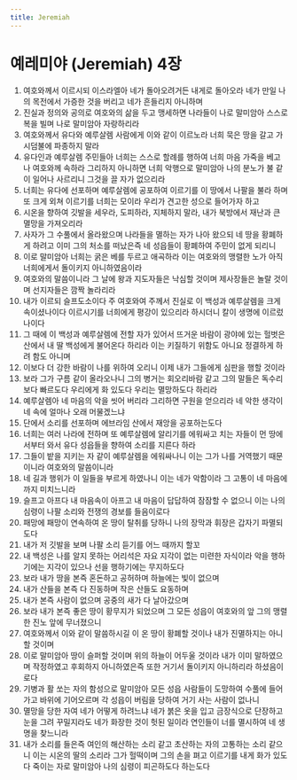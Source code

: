 ```yaml
---
title: Jeremiah
---
```


# 예레미야 (Jeremiah) 4장
1. 여호와께서 이르시되 이스라엘아 네가 돌아오려거든 내게로 돌아오라 네가 만일 나의 목전에서 가증한 것을 버리고 네가 흔들리지 아니하며
1. 진실과 정의와 공의로 여호와의 삶을 두고 맹세하면 나라들이 나로 말미암아 스스로 복을 빌며 나로 말미암아 자랑하리라
1. 여호와께서 유다와 예루살렘 사람에게 이와 같이 이르노라 너희 묵은 땅을 갈고 가시덤불에 파종하지 말라
1. 유다인과 예루살렘 주민들아 너희는 스스로 할례를 행하여 너희 마음 가죽을 베고 나 여호와께 속하라 그리하지 아니하면 너희 악행으로 말미암아 나의 분노가 불 같이 일어나 사르리니 그것을 끌 자가 없으리라
1. 너희는 유다에 선포하며 예루살렘에 공포하여 이르기를 이 땅에서 나팔을 불라 하며 또 크게 외쳐 이르기를 너희는 모이라 우리가 견고한 성으로 들어가자 하고
1. 시온을 향하여 깃발을 세우라, 도피하라, 지체하지 말라, 내가 북방에서 재난과 큰 멸망을 가져오리라
1. 사자가 그 수풀에서 올라왔으며 나라들을 멸하는 자가 나아 왔으되 네 땅을 황폐하게 하려고 이미 그의 처소를 떠났은즉 네 성읍들이 황폐하여 주민이 없게 되리니
1. 이로 말미암아 너희는 굵은 베를 두르고 애곡하라 이는 여호와의 맹렬한 노가 아직 너희에게서 돌이키지 아니하였음이라
1. 여호와의 말씀이니라 그 날에 왕과 지도자들은 낙심할 것이며 제사장들은 놀랄 것이며 선지자들은 깜짝 놀라리라
1. 내가 이르되 슬프도소이다 주 여호와여 주께서 진실로 이 백성과 예루살렘을 크게 속이셨나이다 이르시기를 너희에게 평강이 있으리라 하시더니 칼이 생명에 이르렀나이다
1. 그 때에 이 백성과 예루살렘에 전할 자가 있어서 뜨거운 바람이 광야에 있는 헐벗은 산에서 내 딸 백성에게 불어온다 하리라 이는 키질하기 위함도 아니요 정결하게 하려 함도 아니며
1. 이보다 더 강한 바람이 나를 위하여 오리니 이제 내가 그들에게 심판을 행할 것이라
1. 보라 그가 구름 같이 올라오나니 그의 병거는 회오리바람 같고 그의 말들은 독수리보다 빠르도다 우리에게 화 있도다 우리는 멸망하도다 하리라
1. 예루살렘아 네 마음의 악을 씻어 버리라 그리하면 구원을 얻으리라 네 악한 생각이 네 속에 얼마나 오래 머물겠느냐
1. 단에서 소리를 선포하며 에브라임 산에서 재앙을 공포하는도다
1. 너희는 여러 나라에 전하며 또 예루살렘에 알리기를 에워싸고 치는 자들이 먼 땅에서부터 와서 유다 성읍들을 향하여 소리를 지른다 하라
1. 그들이 밭을 지키는 자 같이 예루살렘을 에워싸나니 이는 그가 나를 거역했기 때문이니라 여호와의 말씀이니라
1. 네 길과 행위가 이 일들을 부르게 하였나니 이는 네가 악함이라 그 고통이 네 마음에까지 미치느니라
1. 슬프고 아프다 내 마음속이 아프고 내 마음이 답답하여 잠잠할 수 없으니 이는 나의 심령이 나팔 소리와 전쟁의 경보를 들음이로다
1. 패망에 패망이 연속하여 온 땅이 탈취를 당하니 나의 장막과 휘장은 갑자기 파멸되도다
1. 내가 저 깃발을 보며 나팔 소리 듣기를 어느 때까지 할꼬
1. 내 백성은 나를 알지 못하는 어리석은 자요 지각이 없는 미련한 자식이라 악을 행하기에는 지각이 있으나 선을 행하기에는 무지하도다
1. 보라 내가 땅을 본즉 혼돈하고 공허하며 하늘에는 빛이 없으며
1. 내가 산들을 본즉 다 진동하며 작은 산들도 요동하며
1. 내가 본즉 사람이 없으며 공중의 새가 다 날아갔으며
1. 보라 내가 본즉 좋은 땅이 황무지가 되었으며 그 모든 성읍이 여호와의 앞 그의 맹렬한 진노 앞에 무너졌으니
1. 여호와께서 이와 같이 말씀하시길 이 온 땅이 황폐할 것이나 내가 진멸하지는 아니할 것이며
1. 이로 말미암아 땅이 슬퍼할 것이며 위의 하늘이 어두울 것이라 내가 이미 말하였으며 작정하였고 후회하지 아니하였은즉 또한 거기서 돌이키지 아니하리라 하셨음이로다
1. 기병과 활 쏘는 자의 함성으로 말미암아 모든 성읍 사람들이 도망하여 수풀에 들어가고 바위에 기어오르며 각 성읍이 버림을 당하여 거기 사는 사람이 없나니
1. 멸망을 당한 자여 네가 어떻게 하려느냐 네가 붉은 옷을 입고 금장식으로 단장하고 눈을 그려 꾸밀지라도 네가 화장한 것이 헛된 일이라 연인들이 너를 멸시하여 네 생명을 찾느니라
1. 내가 소리를 들은즉 여인의 해산하는 소리 같고 초산하는 자의 고통하는 소리 같으니 이는 시온의 딸의 소리라 그가 헐떡이며 그의 손을 펴고 이르기를 내게 화가 있도다 죽이는 자로 말미암아 나의 심령이 피곤하도다 하는도다